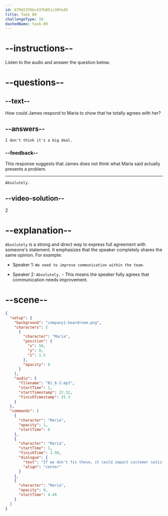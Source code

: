 ```yaml
---
id: 679d23f6bc437b851c30fe45
title: Task 89
challengeType: 19
dashedName: task-89
---
```


<!-- (Audio) Maria: If we don't fix these, it could impact customer satisfaction. -->

<!-- SPEAKING -->

# --instructions--

Listen to the audio and answer the question below.

# --questions--

## --text--

How could James respond to Maria to show that he totally agrees with her?

## --answers--

`I don't think it's a big deal.`

### --feedback--

This response suggests that James does not think what Maria said actually presents a problem.

---

`Absolutely.`

## --video-solution--

2

# --explanation--

`Absolutely` is a strong and direct way to express full agreement with someone's statement. It emphasizes that the speaker completely shares the same opinion. For example:

- Speaker 1: `We need to improve communication within the team.`

- Speaker 2: `Absolutely.` - This means the speaker fully agrees that communication needs improvement.

# --scene--

```json
{
  "setup": {
    "background": "company1-boardroom.png",
    "characters": [
      {
        "character": "Maria",
        "position": {
          "x": 50,
          "y": 0,
          "z": 1.5
        },
        "opacity": 0
      }
    ],
    "audio": {
      "filename": "B1_8-3.mp3",
      "startTime": 1,
      "startTimestamp": 22.32,
      "finishTimestamp": 25.3
    }
  },
  "commands": [
    {
      "character": "Maria",
      "opacity": 1,
      "startTime": 0
    },
    {
      "character": "Maria",
      "startTime": 1,
      "finishTime": 3.98,
      "dialogue": {
        "text": "If we don't fix these, it could impact customer satisfaction.",
        "align": "center"
      }
    },
    {
      "character": "Maria",
      "opacity": 0,
      "startTime": 4.48
    }
  ]
}
```

